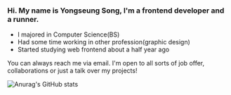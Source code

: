 ### Hi. My name is Yongseung Song, I'm a frontend developer and a runner.

- I majored in Computer Science(BS)
- Had some time working in other profession(graphic design)
- Started studying web frontend about a half year ago

You can always reach me via email. I'm open to all sorts of job offer, collaborations or just a talk over my projects!

<!--
**yongseung-song/yongseung-song** is a ✨ _special_ ✨ repository because its `README.md` (this file) appears on your GitHub profile.

Here are some ideas to get you started:

- 🔭 I’m currently working on ...
- 🌱 I’m currently learning ...
- 👯 I’m looking to collaborate on ...
- 🤔 I’m looking for help with ...
- 💬 Ask me about ...
- 📫 How to reach me: ...
- 😄 Pronouns: ...
- ⚡ Fun fact: ...
-->



![Anurag's GitHub stats](https://github-readme-stats.vercel.app/api?username=yongseung-song&show_icons=true&theme=radical)
